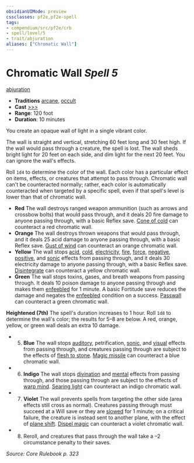 ```yaml
---
obsidianUIMode: preview
cssclasses: pf2e,pf2e-spell
tags:
- compendium/src/pf2e/crb
- spell/level/5
- trait/abjuration
aliases: ["Chromatic Wall"]
---
```

# Chromatic Wall *Spell 5*   
[abjuration](rules/traits/abjuration.md "Abjuration School Trait")  

- **Traditions** [arcane](rules/traits/arcane.md "Arcane Tradition Trait"), [occult](rules/traits/occult.md "Occult Tradition Trait")
- **Cast** [>>>](rules/core-rulebook/chapter-9-playing-the-game.md#Actions "Three-Action") 
- **Range**: 120 foot
- **Duration**: 10 minutes

You create an opaque wall of light in a single vibrant color.

The wall is straight and vertical, stretching 60 feet long and 30 feet high. If the wall would pass through a creature, the spell is lost. The wall sheds bright light for 20 feet on each side, and dim light for the next 20 feet. You can ignore the wall's effects.

Roll `1d4` to determine the color of the wall. Each color has a particular effect on items, effects, or creatures that attempt to pass through. Chromatic wall can't be counteracted normally; rather, each color is automatically counteracted when targeted by a specific spell, even if that spell's level is lower than that of chromatic wall.

- **Red** The wall destroys ranged weapon ammunition (such as arrows and crossbow bolts) that would pass through, and it deals 20 fire damage to anyone passing through, with a basic Reflex save. [Cone of cold](compendium/spells/cone-of-cold.md) can counteract a red chromatic wall.
- **Orange** The wall destroys thrown weapons that would pass through, and it deals 25 acid damage to anyone passing through, with a basic Reflex save. [Gust of wind](compendium/spells/gust-of-wind.md) can counteract an orange chromatic wall.
- **Yellow** The wall stops [acid](rules/traits/acid.md "Acid Energy & Element Trait"), [cold](rules/traits/cold.md "Cold Energy & Element Trait"), [electricity](rules/traits/electricity.md "Electricity Energy & Element Trait"), [fire](rules/traits/fire.md "Fire Energy & Element Trait"), [force](rules/traits/force.md "Force Energy & Element Trait"), [negative](rules/traits/negative.md "Negative Energy & Element Trait"), [positive](rules/traits/positive.md "Positive Energy & Element Trait"), and [sonic](rules/traits/sonic.md "Sonic Energy & Element Trait") effects from passing through, and it deals 30 electricity damage to anyone passing through, with a basic Reflex save. [Disintegrate](compendium/spells/disintegrate.md) can counteract a yellow chromatic wall.
- **Green** The wall stops toxins, gases, and breath weapons from passing through. It deals 10 poison damage to anyone passing through and makes them [enfeebled](rules/conditions.md#Enfeebled) for 1 minute. A basic Fortitude save reduces the damage and negates the [enfeebled](rules/conditions.md#Enfeebled) condition on a success. [Passwall](compendium/spells/passwall.md) can counteract a green chromatic wall.

**Heightened (7th)** The spell's duration increases to 1 hour. Roll `1d8` to determine the wall's color; the results for 5–8 are below. A red, orange, yellow, or green wall deals an extra 10 damage.

- 5. **Blue** The wall stops [auditory](rules/traits/auditory.md "Auditory Effect Trait"), petrification, [sonic](rules/traits/sonic.md "Sonic Energy & Element Trait"), and [visual](rules/traits/visual.md "Visual Effect Trait") effects from passing through, and creatures passing through are subject to the effects of [flesh to stone](compendium/spells/flesh-to-stone.md). [Magic missile](compendium/spells/magic-missile.md) can counteract a blue chromatic wall.
- 6. **Indigo** The wall stops [divination](rules/traits/divination.md "Divination School Trait") and [mental](rules/traits/mental.md "Mental Effect Trait") effects from passing through, and those passing through are subject to the effects of [warp mind](compendium/spells/warp-mind.md). [Searing light](compendium/spells/searing-light.md) can counteract an indigo chromatic wall.
- 7. **Violet** The wall prevents spells from targeting the other side (area effects still cross as normal). Creatures passing through must succeed at a Will save or they are [slowed](rules/conditions.md#Slowed) for 1 minute; on a critical failure, the creature is instead sent to another plane, with the effect of [plane shift](compendium/spells/plane-shift.md). [Dispel magic](compendium/spells/dispel-magic.md) can counteract a violet chromatic wall.
- 8. Reroll, and creatures that pass through the wall take a –2 circumstance penalty to their saves.

*Source: Core Rulebook p. 323*